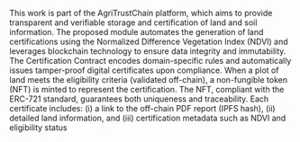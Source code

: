 This work is part of the AgriTrustChain platform, which aims to provide transparent and verifiable storage and certification of land and soil information. The proposed module automates the generation of land certifications using the Normalized Difference Vegetation Index (NDVI) and leverages blockchain technology to ensure data integrity and immutability. The Certification Contract encodes domain-specific rules and automatically issues tamper-proof digital certificates upon compliance. When a plot of land meets the eligibility criteria (validated off-chain), a non-fungible token (NFT) is minted to represent the certification. The NFT, compliant with the ERC-721 standard, guarantees both uniqueness and traceability. Each certificate includes: (i) a link to the off-chain PDF report (IPFS hash), (ii) detailed land information, and (iii) certification metadata such as NDVI and eligibility status